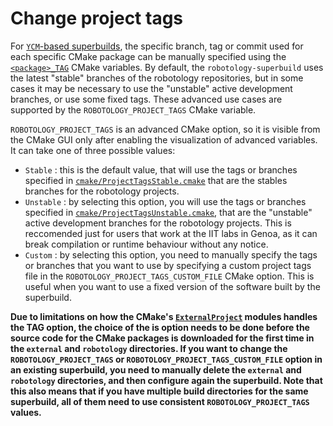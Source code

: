 Change project tags
===================

For [`YCM`-based superbuilds](http://robotology.github.io/ycm/gh-pages/git-master/manual/ycm-superbuild.7.html), the specific 
branch, tag or commit used for each specific CMake package can be manually specified  using the [`<package>_TAG`](http://robotology.github.io/ycm/gh-pages/git-master/manual/ycm-superbuild.7.html#overriding-parameters) 
CMake variables. By default, the `robotology-superbuild` uses the latest "stable" branches of the robotology repositories, but in some cases it may be necessary to use the "unstable" active development branches, 
or use some fixed tags. These advanced use cases are supported by the `ROBOTOLOGY_PROJECT_TAGS` CMake variable. 

`ROBOTOLOGY_PROJECT_TAGS` is an advanced CMake option, so it is visible from the CMake GUI only after enabling the visualization of advanced variables.
It can take one of three possible values: 
* `Stable` :  this is the default value, that will use the tags or branches specified in [`cmake/ProjectTagsStable.cmake`](cmake/ProjectTagsStable.cmake) 
              that are the stables branches for the robotology projects.
* `Unstable` : by selecting this option, you will use the tags or branches specified in [`cmake/ProjectTagsUnstable.cmake`](cmake/ProjectTagsUnstable.cmake), 
               that are the "unstable" active development branches for the robotology projects. This is reccomended just for users that work at the IIT labs in Genoa,
               as it can break compilation or runtime behaviour without any notice.
* `Custom` : by selecting this option, you need to manually specify the tags or branches that you want to use by specifying a custom project tags file in the 
             `ROBOTOLOGY_PROJECT_TAGS_CUSTOM_FILE` CMake option. This is useful when  you want to use a fixed version of the software built by the superbuild.

**Due to limitations on how the CMake's [`ExternalProject`](https://cmake.org/cmake/help/latest/module/ExternalProject.html) modules handles the TAG option, the choice
of the is option needs to be done before the source code for the CMake packages is downloaded for the first time in the `external` and `robotology` directories. 
If you want to change the `ROBOTOLOGY_PROJECT_TAGS` or `ROBOTOLOGY_PROJECT_TAGS_CUSTOM_FILE` option in an existing superbuild, you need to manually delete the `external` and `robotology`
directories, and then configure again the superbuild. Note that this also means that if  you have multiple build directories for the same superbuild, all of them 
need to use consistent `ROBOTOLOGY_PROJECT_TAGS` values.**
